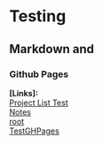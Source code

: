 # Testing  
## Markdown and  
### Github Pages  


**\[Links\]:**  
[Project List Test](ProjectList.md)  
[Notes](Notes.md)  
[root](/../../)  
[TestGHPages](/../../../TestGHPages)  
